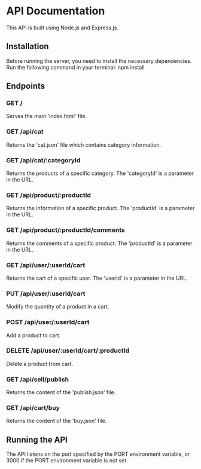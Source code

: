 # API Documentation

This API is built using Node.js and Express.js.

## Installation

Before running the server, you need to install the necessary dependencies. Run the following command in your terminal:
npm install

## Endpoints

### GET /

Serves the main 'index.html' file.

### GET /api/cat

Returns the 'cat.json' file which contains category information.

### GET /api/cat/:categoryId

Returns the products of a specific category. The 'categoryId' is a parameter in the URL.

### GET /api/product/:productId

Returns the information of a specific product. The 'productId' is a parameter in the URL.

### GET /api/product/:productId/comments

Returns the comments of a specific product. The 'productId' is a parameter in the URL.

### GET /api/user/:userId/cart

Returns the cart of a specific user. The 'userId' is a parameter in the URL.

### PUT /api/user/:userId/cart

Modify the quantity of a product in a cart.

### POST /api/user/:userId/cart

Add a product to cart.

### DELETE /api/user/:userId/cart/:productId

Delete a product from cart.

### GET /api/sell/publish

Returns the content of the 'publish.json' file.

### GET /api/cart/buy

Returns the content of the 'buy.json' file.

## Running the API

The API listens on the port specified by the PORT environment variable, or 3000 if the PORT environment variable is not set.
